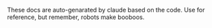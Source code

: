 These docs are auto-genarated by claude based on the code. Use for reference, but remember, robots make booboos. 
